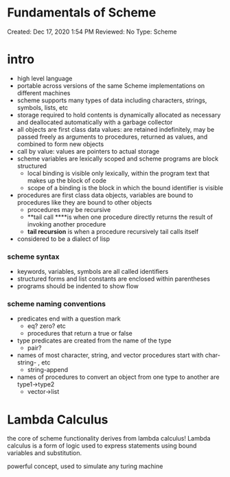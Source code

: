 # Fundamentals of Scheme

Created: Dec 17, 2020 1:54 PM
Reviewed: No
Type: Scheme

# intro

- high level language
- portable across versions of the same Scheme implementations on different machines
- scheme supports many types of data including characters, strings, symbols, lists, etc
- storage required to hold contents is dynamically allocated as necessary and deallocated automatically with a garbage collector
- all objects are first class data values: are retained indefinitely, may be passed freely as arguments to procedures, returned as values, and combined to form new objects
- call by value: values are pointers to actual storage
- scheme variables are lexically scoped and scheme programs are block structured
    - local binding is visible only lexically, within the program text that makes up the block of code
    - scope of a binding is the block in which the bound identifier is visible
- procedures are first class data objects, variables are bound to procedures like they are bound to other objects
    - procedures may be recursive
    - **tail call ****is when one procedure directly returns the result of invoking another procedure
    - **tail recursion** is when a procedure recursively tail calls itself
- considered to be a dialect of lisp

### scheme syntax

- keywords, variables, symbols are all called identifiers
- structured forms and list constants are enclosed within parentheses
- programs should be indented to show flow

### scheme naming conventions

- predicates end with a question mark
    - eq? zero? etc
    - procedures that return a true or false
- type predicates are created from the name of the type
    - pair?
- names of most character, string, and vector procedures start with char- string- , etc
    - string-append
- names of procedures to convert an object from one type to another are type1→type2
    - vector→list

# Lambda Calculus

the core of scheme functionality derives from lambda calculus! Lambda calculus is a form of logic used to express statements using bound variables and substitution.

powerful concept, used to simulate any turing machine